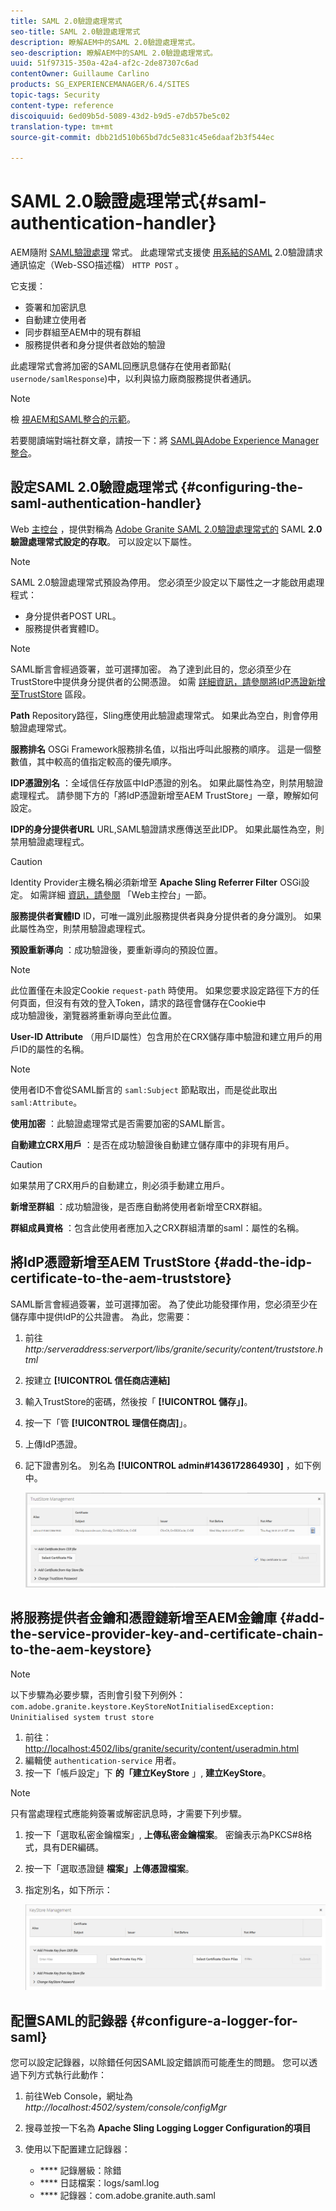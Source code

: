 ```yaml
---
title: SAML 2.0驗證處理常式
seo-title: SAML 2.0驗證處理常式
description: 瞭解AEM中的SAML 2.0驗證處理常式。
seo-description: 瞭解AEM中的SAML 2.0驗證處理常式。
uuid: 51f97315-350a-42a4-af2c-2de87307c6ad
contentOwner: Guillaume Carlino
products: SG_EXPERIENCEMANAGER/6.4/SITES
topic-tags: Security
content-type: reference
discoiquuid: 6ed09b5d-5089-43d2-b9d5-e7db57be5c02
translation-type: tm+mt
source-git-commit: dbb21d510b65bd7dc5e831c45e6daaf2b3f544ec

---
```



# SAML 2.0驗證處理常式{#saml-authentication-handler}

AEM隨附 [SAML驗證處理](http://saml.xml.org/saml-specifications) 常式。 此處理常式支援使 [用系結的SAML](http://saml.xml.org/saml-specifications) 2.0驗證請求通訊協定（Web-SSO描述檔） `HTTP POST` 。

它支援：

* 簽署和加密訊息
* 自動建立使用者
* 同步群組至AEM中的現有群組
* 服務提供者和身分提供者啟始的驗證

此處理常式會將加密的SAML回應訊息儲存在使用者節點( `usernode/samlResponse`)中，以利與協力廠商服務提供者通訊。

>[!NOTE]
>
>檢 [視AEM和SAML整合的示範](https://helpx.adobe.com/cq/kb/saml-demo.html)。
>
>若要閱讀端對端社群文章，請按一下：將 [SAML與Adobe Experience Manager整合](https://helpx.adobe.com/experience-manager/using/aem63_saml.html)。

## 設定SAML 2.0驗證處理常式 {#configuring-the-saml-authentication-handler}

Web [主控台](/help/sites-deploying/configuring-osgi.md) ，提供對稱為 [Adobe Granite SAML 2.0驗證處理常式的](http://saml.xml.org/saml-specifications) SAML **2.0驗證處理常式設定的存取**。 可以設定以下屬性。

>[!NOTE]
>
>SAML 2.0驗證處理常式預設為停用。 您必須至少設定以下屬性之一才能啟用處理程式：
>
>* 身分提供者POST URL。
>* 服務提供者實體ID。
>



>[!NOTE]
>
>SAML斷言會經過簽署，並可選擇加密。 為了達到此目的，您必須至少在TrustStore中提供身分提供者的公開憑證。 如需 [詳細資訊，請參閱將IdP憑證新增至TrustStore](/help/sites-administering/saml-2-0-authenticationhandler.md#add-the-idp-certificate-to-the-aem-truststore) 區段。

**Path** Repository路徑，Sling應使用此驗證處理常式。 如果此為空白，則會停用驗證處理常式。

**服務排名** OSGi Framework服務排名值，以指出呼叫此服務的順序。 這是一個整數值，其中較高的值指定較高的優先順序。

**IDP憑證別名** ：全域信任存放區中IdP憑證的別名。 如果此屬性為空，則禁用驗證處理程式。 請參閱下方的「將IdP憑證新增至AEM TrustStore」一章，瞭解如何設定。

**IDP的身分提供者URL** URL,SAML驗證請求應傳送至此IDP。 如果此屬性為空，則禁用驗證處理程式。

>[!CAUTION]
>
>Identity Provider主機名稱必須新增至 **Apache Sling Referrer Filter** OSGi設定。 如需詳細 [資訊，請參閱](/help/sites-deploying/configuring-osgi.md) 「Web主控台」一節。

**服務提供者實體ID** ID，可唯一識別此服務提供者與身分提供者的身分識別。 如果此屬性為空，則禁用驗證處理程式。

**預設重新導向** ：成功驗證後，要重新導向的預設位置。

>[!NOTE]
>
>此位置僅在未設定Cookie `request-path` 時使用。 如果您要求設定路徑下方的任何頁面，但沒有有效的登入Token，請求的路徑會儲存在Cookie中\
>成功驗證後，瀏覽器將重新導向至此位置。

**User-ID Attribute** （用戶ID屬性）包含用於在CRX儲存庫中驗證和建立用戶的用戶ID的屬性的名稱。

>[!NOTE]
>
>使用者ID不會從SAML斷言的 `saml:Subject` 節點取出，而是從此取出 `saml:Attribute`。

**使用加密** ：此驗證處理常式是否需要加密的SAML斷言。

**自動建立CRX用戶** ：是否在成功驗證後自動建立儲存庫中的非現有用戶。

>[!CAUTION]
>
>如果禁用了CRX用戶的自動建立，則必須手動建立用戶。

**新增至群組** ：成功驗證後，是否應自動將使用者新增至CRX群組。

**群組成員資格** ：包含此使用者應加入之CRX群組清單的saml：屬性的名稱。

## 將IdP憑證新增至AEM TrustStore {#add-the-idp-certificate-to-the-aem-truststore}

SAML斷言會經過簽署，並可選擇加密。 為了使此功能發揮作用，您必須至少在儲存庫中提供IdP的公共證書。 為此，您需要：

1. 前往 *http:/serveraddress:serverport/libs/granite/security/content/truststore.html*
1. 按建立 **[!UICONTROL 信任商店連結]**
1. 輸入TrustStore的密碼，然後按「 **[!UICONTROL 儲存」]**。
1. 按一下「管 **[!UICONTROL 理信任商店]**」。
1. 上傳IdP憑證。
1. 記下證書別名。 別名為 **[!UICONTROL admin#1436172864930]** ，如下例中。

   ![chlimage_1-372](assets/chlimage_1-372.png)

## 將服務提供者金鑰和憑證鏈新增至AEM金鑰庫 {#add-the-service-provider-key-and-certificate-chain-to-the-aem-keystore}

>[!NOTE]
>
>以下步驟為必要步驟，否則會引發下列例外： `com.adobe.granite.keystore.KeyStoreNotInitialisedException: Uninitialised system trust store`

1. 前往： [http://localhost:4502/libs/granite/security/content/useradmin.html](http://localhost:4502/libs/granite/security/content/useradmin.html)
1. 編輯使 `authentication-service` 用者。
1. 按一下「帳戶設定」下 **的「建立KeyStore** 」, **建立KeyStore**。

>[!NOTE]
>
>只有當處理程式應能夠簽署或解密訊息時，才需要下列步驟。

1. 按一下「選取私密金鑰檔案」, **上傳私密金鑰檔案**。 密鑰表示為PKCS#8格式，具有DER編碼。
1. 按一下「選取憑證鏈 **檔案」上傳憑證檔案**。
1. 指定別名，如下所示：

   ![chlimage_1-373](assets/chlimage_1-373.png)

## 配置SAML的記錄器 {#configure-a-logger-for-saml}

您可以設定記錄器，以除錯任何因SAML設定錯誤而可能產生的問題。 您可以透過下列方式執行此動作：

1. 前往Web Console，網址為 *http://localhost:4502/system/console/configMgr*
1. 搜尋並按一下名為 **Apache Sling Logging Logger Configuration的項目**
1. 使用以下配置建立記錄器：

   * **** 記錄層級：除錯
   * **** 日誌檔案：logs/saml.log
   * **** 記錄器：com.adobe.granite.auth.saml

